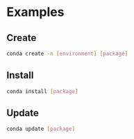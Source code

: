# Examples

## Create

```sh
conda create -n [environment] [package]
```

## Install

```sh
conda install [package]
```

## Update

```sh
conda update [package]
```
